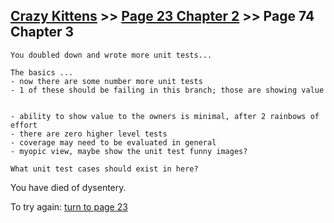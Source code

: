 ## [Crazy Kittens](../page-0/README.md) >> [Page 23 Chapter 2](../page-23/README.md) >> Page 74 Chapter 3

```
You doubled down and wrote more unit tests...
```
```
The basics ...
- now there are some number more unit tests
- 1 of these should be failing in this branch; those are showing value


- ability to show value to the owners is minimal, after 2 rainbows of effort
- there are zero higher level tests
- coverage may need to be evaluated in general
- myopic view, maybe show the unit test funny images?

What unit test cases should exist in here?
```

You have died of dysentery.

To try again: [turn to page 23](../page-23/README.md)
